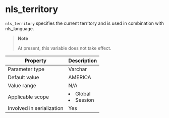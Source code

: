 nls_territory
==================================
<!-- # docslug#/oceanbase-database/oceanbase-database/V4.0.0/nls_territory-1-2 -->
`nls_territory` specifies the current territory and is used in combination with nls_language.

> **Note**
>
> At present, this variable does not take effect.

| **Property** | **Description** |
|---------|------------------------------------------------------------------------------------------------------------|
| Parameter type | Varchar |
| Default value | AMERICA |
| Value range | N/A |
| Applicable scope | <li> Global   <li> Session |
| Involved in serialization | Yes |

